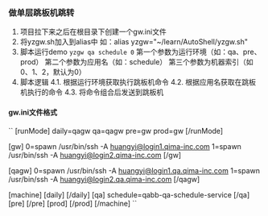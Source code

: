 ### 做单层跳板机跳转
1. 项目拉下来之后在根目录下创建一个gw.ini文件
2. 将yzgw.sh加入到alias中
如：alias yzgw="~/learn/AutoShell/yzgw.sh"
3. 脚本运行demo
``yzgw qa schedule 0``
第一个参数为运行环境（如：qa、pre、prod）
第二个参数为应用名（如：schedule）
第三个参数为机器索引（如0、1、2，默认为0）
4. 脚本逻辑
4.1. 根据运行环境获取执行跳板机命令
4.2. 根据应用名获取在跳板机执行的命令
4.3. 将命令组合后发送到跳板机

#### gw.ini文件格式
``
[runMode]
daily=qagw
qa=qagw
pre=gw
prod=gw
[/runMode]

[gw]
0=spawn /usr/bin/ssh -A huangyi@login1.qima-inc.com
1=spawn /usr/bin/ssh -A huangyi@login2.qima-inc.com
[/gw]

[qagw]
0=spawn /usr/bin/ssh -A huangyi@login1.qa.qima-inc.com
1=spawn /usr/bin/ssh -A huangyi@login2.qa.qima-inc.com
[/qagw]

[machine]
[daily]
[/daily]
[qa]
schedule=qabb-qa-schedule-service
[/qa]
[pre]
[/pre]
[prod]
[/prod]
[/machine]
``